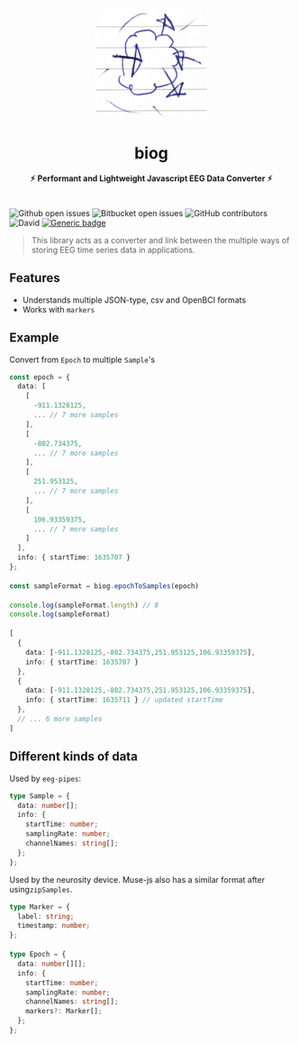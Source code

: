 <div align="center">
	<img src="stuff/logo1.png" width="200" height="200">
	<h1>biog</h1>
	<p>
		<b>⚡︎ Performant and Lightweight Javascript EEG Data Converter ⚡︎</b>
	</p>
	<br>
</div>

![Github open issues](https://img.shields.io/github/issues-raw/drowzeehq/biog)
![Bitbucket open issues](https://img.shields.io/github/issues-pr/drowzeehq/biog)
![GitHub contributors](https://img.shields.io/github/contributors/drowzeehq/biog)
![David](https://img.shields.io/david/drowzeehq/biog)
[![Generic badge](https://img.shields.io/badge/✓-Drowzee-Yellow.svg)](https://drowzee.com/)

> This library acts as a converter and link between the multiple ways of storing EEG time series data in applications.

## Features

- Understands multiple JSON-type, csv and OpenBCI formats
- Works with `markers`

## Example

Convert from `Epoch` to multiple `Sample`'s

```ts
const epoch = {
  data: [
    [
      -911.1328125,
      ... // 7 more samples
    ],
    [
      -802.734375,
      ... // 7 more samples
    ],
    [
      251.953125,
      ... // 7 more samples
    ],
    [
      106.93359375,
      ... // 7 more samples
    ]
  ],
  info: { startTime: 1635707 }
};

const sampleFormat = biog.epochToSamples(epoch)

console.log(sampleFormat.length) // 8
console.log(sampleFormat)

[
  {
    data: [-911.1328125,-802.734375,251.953125,106.93359375],
    info: { startTime: 1635707 }
  },
  {
    data: [-911.1328125,-802.734375,251.953125,106.93359375],
    info: { startTime: 1635711 } // updated startTime
  },
  // ... 6 more samples
]

```

## Different kinds of data

Used by `eeg-pipes`:

```ts
type Sample = {
  data: number[];
  info: {
    startTime: number;
    samplingRate: number;
    channelNames: string[];
  };
};
```

Used by the neurosity device. Muse-js also has a similar format after using`zipSamples`.

```ts
type Marker = {
  label: string;
  timestamp: number;
};

type Epoch = {
  data: number[][];
  info: {
    startTime: number;
    samplingRate: number;
    channelNames: string[];
    markers?: Marker[];
  };
};
```
